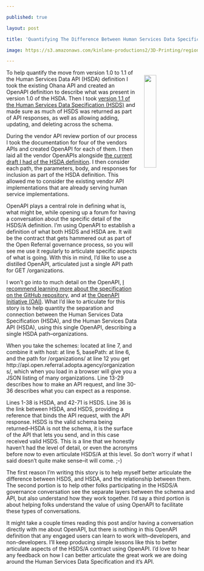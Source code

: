 ---
published: true
layout: post
title: 'Quantifying The Difference Between Human Services Data Specification (HSDS)'
image: https://s3.amazonaws.com/kinlane-productions2/3D-Printing/regions/api-regions-global-map-from-google.png
---

<p><img src="https://s3.amazonaws.com/kinlane-productions2/api-evangelist/openapi-spec/openapi-spec-icon.png" align="right" width="25%" style="padding: 15px;" />
<p>To help quantify the move from version 1.0 to 1.1 of the Human Services Data API (HSDA) definition I took the existing Ohana API and created an OpenAPI definition to describe what was present in version 1.0 of the HSDA. Then I took <a href="https://openreferral.readthedocs.io/en/latest/reference/#organization">version 1.1 of the Human Services Data Specification (HSDS)</a> and made sure as much of HSDS was returned as part of API responses, as well as allowing adding, updating, and deleting across the schema.

<p>During the vendor API review portion of our process I took the documentation for four of the vendors APIs and created OpenAPI for each of them. I then laid all the vendor OpenAPIs alongside <a href="https://openreferral.github.io/api-specification/definition/">the current draft I had of the HSDA definition</a>. I then consider each path, the parameters, body, and responses for inclusion as part of the HSDA definition. This allowed me to consider the existing vendor API implementations that are already serving human service implementations.

<p>OpenAPI plays a central role in defining what is, what might be, while opening up a forum for having a conversation about the specific detail of the HSDS/A definition. I’m using OpenAPI to establish a definition of what both HSDS and HSDA are. It will be the contract that gets hammered out as part of the Open Referral governance process, so you will see me use it regularly to articulate specific aspects of what is going. With this in mind, I’d like to use a distilled OpenAPI, articulated just a single API path for GET /organizations.

<script src="https://gist.github.com/kinlane/b44af277c9ad8948e82215ee31a7e195.js"></script>

<p>I won’t go into to much detail on the OpenAPI, <a href="https://github.com/OAI/OpenAPI-Specification">I recommend learning more about the specification on the GitHub repository</a>, and at <a href="https://www.openapis.org/">the OpenAPI Initiative (OAI)</a>. What I’d like to articulate for this story is to help quantity the separation and connection between the Human Services Data Specification (HSDA), and the Human Services Data API (HSDA), using this single OpenAPI, describing a single HSDA path–organizations.

<p>When you take the schemes: located at line 7, and combine it with host: at line 5, basePath: at line 6, and the path for /organizations/ at line 12 you get http://api.open.referral.adopta.agency/organizations/, which when you load in a browser will give you a JSON listing of many organizations. Line 13-29 describes how to make an API request, and line 30-36 describes what you can expect as a response.

<p>Lines 1-38 is HSDA, and 42-71 is HSDS. Line 36 is the link between HSDA, and HSDS, providing a reference that binds the API request, with the API response. HSDS is the valid schema being returned–HSDA is not the schema, it is the surface of the API that lets you send, and in this case received valid HSDS. This is a line that we honestly haven’t had the level of detail, or even the acronyms before now to even articulate HSDS/A at this level. So don’t worry if what I said doesn’t quite make sense–it will come. ;-)

<p>The first reason I’m writing this story is to help myself better articulate the difference between HSDS, and HSDA, and the relationship between them. The second portion is to help other folks participating in the HSDS/A governance conversation see the separate layers between the schema and API, but also understand how they work together. I’d say a third portion is about helping folks understand the value of using OpenAPI to facilitate these types of conversations.

<p>It might take a couple times reading this post and/or having a conversation directly with me about OpenAPI, but there is nothing in this OpenAPI definition that any engaged users can learn to work with–developers, and non-developers. I’ll keep producing simple lessons like this to better articulate aspects of the HSDS/A contract using OpenAPI. I’d love to hear any feedback on how I can better articulate the great work we are doing around the Human Services Data Specification and it’s API.


